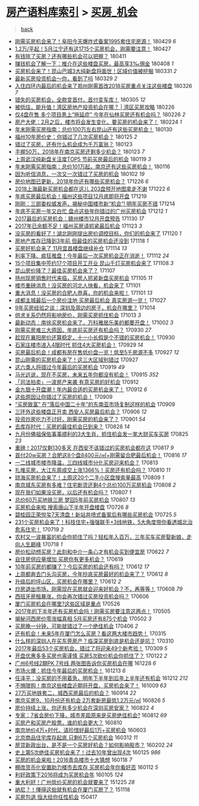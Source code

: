 [房产语料库索引](../../README.md)  > [买房_机会](买房_机会.md)
====
> [back](../README.md)

- [刚需买房机会来了！阜阳今天爆炸式备案1995套住宅房源！](http://jkwz.applinzi.com/ittc/7097528505556550667.html#%E5%88%9A%E9%9C%80%E4%B9%B0%E6%88%BF%E6%9C%BA%E4%BC%9A%E6%9D%A5%E4%BA%86%EF%BC%81%E9%98%9C%E9%98%B3%E4%BB%8A%E5%A4%A9%E7%88%86%E7%82%B8%E5%BC%8F%E5%A4%87%E6%A1%881995%E5%A5%97%E4%BD%8F%E5%AE%85%E6%88%BF%E6%BA%90%EF%BC%81) 180429 *6* 
- [1.2万/平起！5月江宁还有这1715个买房机会，刚需要注意！](http://jkwz.applinzi.com/ittc/7096644580999169034.html#1.2%E4%B8%87%2F%E5%B9%B3%E8%B5%B7%EF%BC%815%E6%9C%88%E6%B1%9F%E5%AE%81%E8%BF%98%E6%9C%89%E8%BF%991715%E4%B8%AA%E4%B9%B0%E6%88%BF%E6%9C%BA%E4%BC%9A%EF%BC%8C%E5%88%9A%E9%9C%80%E8%A6%81%E6%B3%A8%E6%84%8F%EF%BC%81) 180427  
- [有钱除了买房？还有哪些机会可以把握？](http://jkwz.applinzi.com/ittc/7090747086561870858.html#%E6%9C%89%E9%92%B1%E9%99%A4%E4%BA%86%E4%B9%B0%E6%88%BF%EF%BC%9F%E8%BF%98%E6%9C%89%E5%93%AA%E4%BA%9B%E6%9C%BA%E4%BC%9A%E5%8F%AF%E4%BB%A5%E6%8A%8A%E6%8F%A1%EF%BC%9F) 180411  
- [赚钱机会了解一下：推介在这些楼盘买房，最高享3‰佣金](http://jkwz.applinzi.com/ittc/7089579911025263627.html#%E8%B5%9A%E9%92%B1%E6%9C%BA%E4%BC%9A%E4%BA%86%E8%A7%A3%E4%B8%80%E4%B8%8B%EF%BC%9A%E6%8E%A8%E4%BB%8B%E5%9C%A8%E8%BF%99%E4%BA%9B%E6%A5%BC%E7%9B%98%E4%B9%B0%E6%88%BF%EF%BC%8C%E6%9C%80%E9%AB%98%E4%BA%AB3%E2%80%B0%E4%BD%A3%E9%87%91) 180408 *1* 
- [买房机会来了！昆山巴城3大纯新盘将面世！区域价值被挖掘](http://jkwz.applinzi.com/ittc/7086630334634656784.html#%E4%B9%B0%E6%88%BF%E6%9C%BA%E4%BC%9A%E6%9D%A5%E4%BA%86%EF%BC%81%E6%98%86%E5%B1%B1%E5%B7%B4%E5%9F%8E3%E5%A4%A7%E7%BA%AF%E6%96%B0%E7%9B%98%E5%B0%86%E9%9D%A2%E4%B8%96%EF%BC%81%E5%8C%BA%E5%9F%9F%E4%BB%B7%E5%80%BC%E8%A2%AB%E6%8C%96%E6%8E%98) 180331 *2* 
- [最新买房投资机会～你，看到了吗](http://jkwz.applinzi.com/ittc/7086039420182725649.html#%E6%9C%80%E6%96%B0%E4%B9%B0%E6%88%BF%E6%8A%95%E8%B5%84%E6%9C%BA%E4%BC%9A%EF%BD%9E%E4%BD%A0%EF%BC%8C%E7%9C%8B%E5%88%B0%E4%BA%86%E5%90%97) 180329 *2* 
- [入住四环内最后的机会来了郑州刚需首改2018买房重点关注这些楼盘](http://jkwz.applinzi.com/ittc/7084743590771426314.html#%E5%85%A5%E4%BD%8F%E5%9B%9B%E7%8E%AF%E5%86%85%E6%9C%80%E5%90%8E%E7%9A%84%E6%9C%BA%E4%BC%9A%E6%9D%A5%E4%BA%86%E9%83%91%E5%B7%9E%E5%88%9A%E9%9C%80%E9%A6%96%E6%94%B92018%E4%B9%B0%E6%88%BF%E9%87%8D%E7%82%B9%E5%85%B3%E6%B3%A8%E8%BF%99%E4%BA%9B%E6%A5%BC%E7%9B%98) 180326 *7* 
- [错失的买房机会，全款变首付，首付变车库！](http://jkwz.applinzi.com/ittc/7076774839711171595.html#%E9%94%99%E5%A4%B1%E7%9A%84%E4%B9%B0%E6%88%BF%E6%9C%BA%E4%BC%9A%EF%BC%8C%E5%85%A8%E6%AC%BE%E5%8F%98%E9%A6%96%E4%BB%98%EF%BC%8C%E9%A6%96%E4%BB%98%E5%8F%98%E8%BD%A6%E5%BA%93%EF%BC%81) 180305 *12* 
- [被低估，能升值！湾区房地产投资机会在哪？ | 湾区买房攻略](http://jkwz.applinzi.com/ittc/7074422786447901713.html#%E8%A2%AB%E4%BD%8E%E4%BC%B0%EF%BC%8C%E8%83%BD%E5%8D%87%E5%80%BC%EF%BC%81%E6%B9%BE%E5%8C%BA%E6%88%BF%E5%9C%B0%E4%BA%A7%E6%8A%95%E8%B5%84%E6%9C%BA%E4%BC%9A%E5%9C%A8%E5%93%AA%EF%BC%9F+%7C+%E6%B9%BE%E5%8C%BA%E4%B9%B0%E6%88%BF%E6%94%BB%E7%95%A5) 180226  
- [仅4盘在售 多个项目患上“拖延症”  今年在仙林买房还有机会吗？](http://jkwz.applinzi.com/ittc/7074388393339651082.html#%E4%BB%854%E7%9B%98%E5%9C%A8%E5%94%AE+%E5%A4%9A%E4%B8%AA%E9%A1%B9%E7%9B%AE%E6%82%A3%E4%B8%8A%E2%80%9C%E6%8B%96%E5%BB%B6%E7%97%87%E2%80%9D++%E4%BB%8A%E5%B9%B4%E5%9C%A8%E4%BB%99%E6%9E%97%E4%B9%B0%E6%88%BF%E8%BF%98%E6%9C%89%E6%9C%BA%E4%BC%9A%E5%90%97%EF%BC%9F) 180226 *2* 
- [房产大佬：2月之后，楼市将会发生变化，要买房的机会来了！](http://jkwz.applinzi.com/ittc/7073725737477866502.html#%E6%88%BF%E4%BA%A7%E5%A4%A7%E4%BD%AC%EF%BC%9A2%E6%9C%88%E4%B9%8B%E5%90%8E%EF%BC%8C%E6%A5%BC%E5%B8%82%E5%B0%86%E4%BC%9A%E5%8F%91%E7%94%9F%E5%8F%98%E5%8C%96%EF%BC%8C%E8%A6%81%E4%B9%B0%E6%88%BF%E7%9A%84%E6%9C%BA%E4%BC%9A%E6%9D%A5%E4%BA%86%EF%BC%81) 180224 *1* 
- [年末刚需买房指南：总价100万左右昆山还有这些买房机会！](http://jkwz.applinzi.com/ittc/7064262587477132295.html#%E5%B9%B4%E6%9C%AB%E5%88%9A%E9%9C%80%E4%B9%B0%E6%88%BF%E6%8C%87%E5%8D%97%EF%BC%9A%E6%80%BB%E4%BB%B7100%E4%B8%87%E5%B7%A6%E5%8F%B3%E6%98%86%E5%B1%B1%E8%BF%98%E6%9C%89%E8%BF%99%E4%BA%9B%E4%B9%B0%E6%88%BF%E6%9C%BA%E4%BC%9A%EF%BC%81) 180130  
- [福州10年房价史：你错过了几次买房机会？](http://jkwz.applinzi.com/ittc/7062448760548754439.html#%E7%A6%8F%E5%B7%9E10%E5%B9%B4%E6%88%BF%E4%BB%B7%E5%8F%B2%EF%BC%9A%E4%BD%A0%E9%94%99%E8%BF%87%E4%BA%86%E5%87%A0%E6%AC%A1%E4%B9%B0%E6%88%BF%E6%9C%BA%E4%BC%9A%EF%BC%9F) 180125 *2* 
- [错过了买房，还有什么机会成为千万富翁？](http://jkwz.applinzi.com/ittc/7061738014969955334.html#%E9%94%99%E8%BF%87%E4%BA%86%E4%B9%B0%E6%88%BF%EF%BC%8C%E8%BF%98%E6%9C%89%E4%BB%80%E4%B9%88%E6%9C%BA%E4%BC%9A%E6%88%90%E4%B8%BA%E5%8D%83%E4%B8%87%E5%AF%8C%E7%BF%81%EF%BC%9F) 180123  
- [手握50万，2018年在南京买房还剩多少机会？](http://jkwz.applinzi.com/ittc/7061735041841759243.html#%E6%89%8B%E6%8F%A150%E4%B8%87%EF%BC%8C2018%E5%B9%B4%E5%9C%A8%E5%8D%97%E4%BA%AC%E4%B9%B0%E6%88%BF%E8%BF%98%E5%89%A9%E5%A4%9A%E5%B0%91%E6%9C%BA%E4%BC%9A%EF%BC%9F) 180123 *7* 
- [上周武汉纯新盘关注度TOP5 节前买房最后的机会](http://jkwz.applinzi.com/ittc/7060217338488423435.html#%E4%B8%8A%E5%91%A8%E6%AD%A6%E6%B1%89%E7%BA%AF%E6%96%B0%E7%9B%98%E5%85%B3%E6%B3%A8%E5%BA%A6TOP5+%E8%8A%82%E5%89%8D%E4%B9%B0%E6%88%BF%E6%9C%80%E5%90%8E%E7%9A%84%E6%9C%BA%E4%BC%9A) 180119 *3* 
- [年末刚需买房指南：总价101万起，南京还有这些买房机会！](http://jkwz.applinzi.com/ittc/7059113730757886987.html#%E5%B9%B4%E6%9C%AB%E5%88%9A%E9%9C%80%E4%B9%B0%E6%88%BF%E6%8C%87%E5%8D%97%EF%BC%9A%E6%80%BB%E4%BB%B7101%E4%B8%87%E8%B5%B7%EF%BC%8C%E5%8D%97%E4%BA%AC%E8%BF%98%E6%9C%89%E8%BF%99%E4%BA%9B%E4%B9%B0%E6%88%BF%E6%9C%BA%E4%BC%9A%EF%BC%81) 180116  
- [因为听信消息，一次又一次错过了买房的机会](http://jkwz.applinzi.com/ittc/7053956329624830982.html#%E5%9B%A0%E4%B8%BA%E5%90%AC%E4%BF%A1%E6%B6%88%E6%81%AF%EF%BC%8C%E4%B8%80%E6%AC%A1%E5%8F%88%E4%B8%80%E6%AC%A1%E9%94%99%E8%BF%87%E4%BA%86%E4%B9%B0%E6%88%BF%E7%9A%84%E6%9C%BA%E4%BC%9A) 180102 *19* 
- [房价地图已更新，2018年你还有哪些买房机会？](http://jkwz.applinzi.com/ittc/7051441742287471633.html#%E6%88%BF%E4%BB%B7%E5%9C%B0%E5%9B%BE%E5%B7%B2%E6%9B%B4%E6%96%B0%EF%BC%8C2018%E5%B9%B4%E4%BD%A0%E8%BF%98%E6%9C%89%E5%93%AA%E4%BA%9B%E4%B9%B0%E6%88%BF%E6%9C%BA%E4%BC%9A%EF%BC%9F) 171226 *6* 
- [2018上海最新买房机会都在这儿 203盘预开地图拿走不谢](http://jkwz.applinzi.com/ittc/7049929732378854417.html#2018%E4%B8%8A%E6%B5%B7%E6%9C%80%E6%96%B0%E4%B9%B0%E6%88%BF%E6%9C%BA%E4%BC%9A%E9%83%BD%E5%9C%A8%E8%BF%99%E5%84%BF+203%E7%9B%98%E9%A2%84%E5%BC%80%E5%9C%B0%E5%9B%BE%E6%8B%BF%E8%B5%B0%E4%B8%8D%E8%B0%A2) 171222 *6* 
- [年底买房最后机会！福州这些项目12月底即将开盘](http://jkwz.applinzi.com/ittc/7048837730501395473.html#%E5%B9%B4%E5%BA%95%E4%B9%B0%E6%88%BF%E6%9C%80%E5%90%8E%E6%9C%BA%E4%BC%9A%EF%BC%81%E7%A6%8F%E5%B7%9E%E8%BF%99%E4%BA%9B%E9%A1%B9%E7%9B%AE12%E6%9C%88%E5%BA%95%E5%8D%B3%E5%B0%86%E5%BC%80%E7%9B%98) 171219  
- [刚刚：三部委权威发声，揭秘中国楼市新“机会”! 明年买房不错](http://jkwz.applinzi.com/ittc/7046883185181328400.html#%E5%88%9A%E5%88%9A%EF%BC%9A%E4%B8%89%E9%83%A8%E5%A7%94%E6%9D%83%E5%A8%81%E5%8F%91%E5%A3%B0%EF%BC%8C%E6%8F%AD%E7%A7%98%E4%B8%AD%E5%9B%BD%E6%A5%BC%E5%B8%82%E6%96%B0%E2%80%9C%E6%9C%BA%E4%BC%9A%E2%80%9D%21+%E6%98%8E%E5%B9%B4%E4%B9%B0%E6%88%BF%E4%B8%8D%E9%94%99) 171214  
- [年底不买房一年又白忙 盘点这些年你错过的广州买房机会](http://jkwz.applinzi.com/ittc/7046207862420800529.html#%E5%B9%B4%E5%BA%95%E4%B8%8D%E4%B9%B0%E6%88%BF%E4%B8%80%E5%B9%B4%E5%8F%88%E7%99%BD%E5%BF%99+%E7%9B%98%E7%82%B9%E8%BF%99%E4%BA%9B%E5%B9%B4%E4%BD%A0%E9%94%99%E8%BF%87%E7%9A%84%E5%B9%BF%E5%B7%9E%E4%B9%B0%E6%88%BF%E6%9C%BA%E4%BC%9A) 171212 *1* 
- [2017最后的买房机会：赣州楼市12月开盘预告](http://jkwz.applinzi.com/ittc/7041766153418966033.html#2017%E6%9C%80%E5%90%8E%E7%9A%84%E4%B9%B0%E6%88%BF%E6%9C%BA%E4%BC%9A%EF%BC%9A%E8%B5%A3%E5%B7%9E%E6%A5%BC%E5%B8%8212%E6%9C%88%E5%BC%80%E7%9B%98%E9%A2%84%E5%91%8A) 171130 *17* 
- [2017年已余额不足！福州买房请抓紧最后机会](http://jkwz.applinzi.com/ittc/7039052348486321169.html#2017%E5%B9%B4%E5%B7%B2%E4%BD%99%E9%A2%9D%E4%B8%8D%E8%B6%B3%EF%BC%81%E7%A6%8F%E5%B7%9E%E4%B9%B0%E6%88%BF%E8%AF%B7%E6%8A%93%E7%B4%A7%E6%9C%80%E5%90%8E%E6%9C%BA%E4%BC%9A) 171123 *3* 
- [没买房的看好了！湖北刚刚提出房价调控目标，你们的机会来了](http://jkwz.applinzi.com/ittc/7038132033975485457.html#%E6%B2%A1%E4%B9%B0%E6%88%BF%E7%9A%84%E7%9C%8B%E5%A5%BD%E4%BA%86%EF%BC%81%E6%B9%96%E5%8C%97%E5%88%9A%E5%88%9A%E6%8F%90%E5%87%BA%E6%88%BF%E4%BB%B7%E8%B0%83%E6%8E%A7%E7%9B%AE%E6%A0%87%EF%BC%8C%E4%BD%A0%E4%BB%AC%E7%9A%84%E6%9C%BA%E4%BC%9A%E6%9D%A5%E4%BA%86) 171120 *1* 
- [房地产库存已降到3年前 但最佳的买房机会还没到](http://jkwz.applinzi.com/ittc/7037283233631306769.html#%E6%88%BF%E5%9C%B0%E4%BA%A7%E5%BA%93%E5%AD%98%E5%B7%B2%E9%99%8D%E5%88%B03%E5%B9%B4%E5%89%8D+%E4%BD%86%E6%9C%80%E4%BD%B3%E7%9A%84%E4%B9%B0%E6%88%BF%E6%9C%BA%E4%BC%9A%E8%BF%98%E6%B2%A1%E5%88%B0) 171118 *1* 
- [买房好机会来了 11月宜昌楼盘继续补仓](http://jkwz.applinzi.com/ittc/7035850547519816720.html#%E4%B9%B0%E6%88%BF%E5%A5%BD%E6%9C%BA%E4%BC%9A%E6%9D%A5%E4%BA%86+11%E6%9C%88%E5%AE%9C%E6%98%8C%E6%A5%BC%E7%9B%98%E7%BB%A7%E7%BB%AD%E8%A1%A5%E4%BB%93) 171114 *13* 
- [利率下降、疯狂推盘！今年最后一次买房机会正在消逝！](http://jkwz.applinzi.com/ittc/7035129034059547665.html#%E5%88%A9%E7%8E%87%E4%B8%8B%E9%99%8D%E3%80%81%E7%96%AF%E7%8B%82%E6%8E%A8%E7%9B%98%EF%BC%81%E4%BB%8A%E5%B9%B4%E6%9C%80%E5%90%8E%E4%B8%80%E6%AC%A1%E4%B9%B0%E6%88%BF%E6%9C%BA%E4%BC%9A%E6%AD%A3%E5%9C%A8%E6%B6%88%E9%80%9D%EF%BC%81) 171112 *24* 
- [15个项目集中签约17个项目开工开业 昆山千灯买房机会来了](http://jkwz.applinzi.com/ittc/7033509983436669968.html#15%E4%B8%AA%E9%A1%B9%E7%9B%AE%E9%9B%86%E4%B8%AD%E7%AD%BE%E7%BA%A617%E4%B8%AA%E9%A1%B9%E7%9B%AE%E5%BC%80%E5%B7%A5%E5%BC%80%E4%B8%9A+%E6%98%86%E5%B1%B1%E5%8D%83%E7%81%AF%E4%B9%B0%E6%88%BF%E6%9C%BA%E4%BC%9A%E6%9D%A5%E4%BA%86) 171108 *3* 
- [昆山房价降了？最佳买房机会来了？](http://jkwz.applinzi.com/ittc/7033329961929278481.html#%E6%98%86%E5%B1%B1%E6%88%BF%E4%BB%B7%E9%99%8D%E4%BA%86%EF%BC%9F%E6%9C%80%E4%BD%B3%E4%B9%B0%E6%88%BF%E6%9C%BA%E4%BC%9A%E6%9D%A5%E4%BA%86%EF%BC%9F) 171107  
- [扬州现房销售时代来临，买房人抓紧新盘买房机会](http://jkwz.applinzi.com/ittc/7032472191013225488.html#%E6%89%AC%E5%B7%9E%E7%8E%B0%E6%88%BF%E9%94%80%E5%94%AE%E6%97%B6%E4%BB%A3%E6%9D%A5%E4%B8%B4%EF%BC%8C%E4%B9%B0%E6%88%BF%E4%BA%BA%E6%8A%93%E7%B4%A7%E6%96%B0%E7%9B%98%E4%B9%B0%E6%88%BF%E6%9C%BA%E4%BC%9A) 171105 *11* 
- [楼市重磅消息！没买房的河北人快看，机会来了](http://jkwz.applinzi.com/ittc/7031016852589904912.html#%E6%A5%BC%E5%B8%82%E9%87%8D%E7%A3%85%E6%B6%88%E6%81%AF%EF%BC%81%E6%B2%A1%E4%B9%B0%E6%88%BF%E7%9A%84%E6%B2%B3%E5%8C%97%E4%BA%BA%E5%BF%AB%E7%9C%8B%EF%BC%8C%E6%9C%BA%E4%BC%9A%E6%9D%A5%E4%BA%86) 171101  
- [重大消息！没买房的合肥人恭喜，你的机会来啦！](http://jkwz.applinzi.com/ittc/7030986993276814353.html#%E9%87%8D%E5%A4%A7%E6%B6%88%E6%81%AF%EF%BC%81%E6%B2%A1%E4%B9%B0%E6%88%BF%E7%9A%84%E5%90%88%E8%82%A5%E4%BA%BA%E6%81%AD%E5%96%9C%EF%BC%8C%E4%BD%A0%E7%9A%84%E6%9C%BA%E4%BC%9A%E6%9D%A5%E5%95%A6%EF%BC%81) 171101 *13* 
- [成都主城最后一个房价洼地 买房最后机会 真实房源一览！](http://jkwz.applinzi.com/ittc/7029086085660017681.html#%E6%88%90%E9%83%BD%E4%B8%BB%E5%9F%8E%E6%9C%80%E5%90%8E%E4%B8%80%E4%B8%AA%E6%88%BF%E4%BB%B7%E6%B4%BC%E5%9C%B0+%E4%B9%B0%E6%88%BF%E6%9C%80%E5%90%8E%E6%9C%BA%E4%BC%9A+%E7%9C%9F%E5%AE%9E%E6%88%BF%E6%BA%90%E4%B8%80%E8%A7%88%EF%BC%81) 171027  
- [9年买房经验之谈：深圳及周边的房子，机会在哪里？](http://jkwz.applinzi.com/ittc/7024327762599478288.html#9%E5%B9%B4%E4%B9%B0%E6%88%BF%E7%BB%8F%E9%AA%8C%E4%B9%8B%E8%B0%88%EF%BC%9A%E6%B7%B1%E5%9C%B3%E5%8F%8A%E5%91%A8%E8%BE%B9%E7%9A%84%E6%88%BF%E5%AD%90%EF%BC%8C%E6%9C%BA%E4%BC%9A%E5%9C%A8%E5%93%AA%E9%87%8C%EF%BC%9F) 171014  
- [供求关系仍然将影响房价，刚需买房抓住机会](http://jkwz.applinzi.com/ittc/7023996565822374928.html#%E4%BE%9B%E6%B1%82%E5%85%B3%E7%B3%BB%E4%BB%8D%E7%84%B6%E5%B0%86%E5%BD%B1%E5%93%8D%E6%88%BF%E4%BB%B7%EF%BC%8C%E5%88%9A%E9%9C%80%E4%B9%B0%E6%88%BF%E6%8A%93%E4%BD%8F%E6%9C%BA%E4%BC%9A) 171013 *3* 
- [最新动态：南徐买房机会来了，万科雅居乐美的都要开盘！](http://jkwz.applinzi.com/ittc/7019768296533132304.html#%E6%9C%80%E6%96%B0%E5%8A%A8%E6%80%81%EF%BC%9A%E5%8D%97%E5%BE%90%E4%B9%B0%E6%88%BF%E6%9C%BA%E4%BC%9A%E6%9D%A5%E4%BA%86%EF%BC%8C%E4%B8%87%E7%A7%91%E9%9B%85%E5%B1%85%E4%B9%90%E7%BE%8E%E7%9A%84%E9%83%BD%E8%A6%81%E5%BC%80%E7%9B%98%EF%BC%81) 171002 *3* 
- [刚需买房难三大原因，年底前买房还有机会吗？](http://jkwz.applinzi.com/ittc/7019222450347443216.html#%E5%88%9A%E9%9C%80%E4%B9%B0%E6%88%BF%E9%9A%BE%E4%B8%89%E5%A4%A7%E5%8E%9F%E5%9B%A0%EF%BC%8C%E5%B9%B4%E5%BA%95%E5%89%8D%E4%B9%B0%E6%88%BF%E8%BF%98%E6%9C%89%E6%9C%BA%E4%BC%9A%E5%90%97%EF%BC%9F) 170930 *27* 
- [趁现在襄阳房价还算稳定，十一小长假是个不错的买房机会！](http://jkwz.applinzi.com/ittc/7019114665685287952.html#%E8%B6%81%E7%8E%B0%E5%9C%A8%E8%A5%84%E9%98%B3%E6%88%BF%E4%BB%B7%E8%BF%98%E7%AE%97%E7%A8%B3%E5%AE%9A%EF%BC%8C%E5%8D%81%E4%B8%80%E5%B0%8F%E9%95%BF%E5%81%87%E6%98%AF%E4%B8%AA%E4%B8%8D%E9%94%99%E7%9A%84%E4%B9%B0%E6%88%BF%E6%9C%BA%E4%BC%9A%EF%BC%81) 170930  
- [石家庄楼市进入4限时代 抓住4大买房机会！](http://jkwz.applinzi.com/ittc/7018655779543057425.html#%E7%9F%B3%E5%AE%B6%E5%BA%84%E6%A5%BC%E5%B8%82%E8%BF%9B%E5%85%A54%E9%99%90%E6%97%B6%E4%BB%A3+%E6%8A%93%E4%BD%8F4%E5%A4%A7%E4%B9%B0%E6%88%BF%E6%9C%BA%E4%BC%9A%EF%BC%81) 170929 *14* 
- [买房最后机会！成都有房在售低价盘一览！低至5千房源不多](http://jkwz.applinzi.com/ittc/7017923147486200848.html#%E4%B9%B0%E6%88%BF%E6%9C%80%E5%90%8E%E6%9C%BA%E4%BC%9A%EF%BC%81%E6%88%90%E9%83%BD%E6%9C%89%E6%88%BF%E5%9C%A8%E5%94%AE%E4%BD%8E%E4%BB%B7%E7%9B%98%E4%B8%80%E8%A7%88%EF%BC%81%E4%BD%8E%E8%87%B35%E5%8D%83%E6%88%BF%E6%BA%90%E4%B8%8D%E5%A4%9A) 170927 *12* 
- [昆山刚需的买房机会来了！这三大区域别错过](http://jkwz.applinzi.com/ittc/7017877275457094673.html#%E6%98%86%E5%B1%B1%E5%88%9A%E9%9C%80%E7%9A%84%E4%B9%B0%E6%88%BF%E6%9C%BA%E4%BC%9A%E6%9D%A5%E4%BA%86%EF%BC%81%E8%BF%99%E4%B8%89%E5%A4%A7%E5%8C%BA%E5%9F%9F%E5%88%AB%E9%94%99%E8%BF%87) 170927  
- [这六类人将错过今年最后的买房机会](http://jkwz.applinzi.com/ittc/7015050609672324112.html#%E8%BF%99%E5%85%AD%E7%B1%BB%E4%BA%BA%E5%B0%86%E9%94%99%E8%BF%87%E4%BB%8A%E5%B9%B4%E6%9C%80%E5%90%8E%E7%9A%84%E4%B9%B0%E6%88%BF%E6%9C%BA%E4%BC%9A) 170919 *49* 
- [马光远说，现在不买房，未来五年你都没有机会！](http://jkwz.applinzi.com/ittc/7013563219350914064.html#%E9%A9%AC%E5%85%89%E8%BF%9C%E8%AF%B4%EF%BC%8C%E7%8E%B0%E5%9C%A8%E4%B8%8D%E4%B9%B0%E6%88%BF%EF%BC%8C%E6%9C%AA%E6%9D%A5%E4%BA%94%E5%B9%B4%E4%BD%A0%E9%83%BD%E6%B2%A1%E6%9C%89%E6%9C%BA%E4%BC%9A%EF%BC%81) 170915 *352* 
- [「司法拍卖」一波房产来袭 有意买房的好机会](http://jkwz.applinzi.com/ittc/7012478090293543953.html#%E3%80%8C%E5%8F%B8%E6%B3%95%E6%8B%8D%E5%8D%96%E3%80%8D%E4%B8%80%E6%B3%A2%E6%88%BF%E4%BA%A7%E6%9D%A5%E8%A2%AD+%E6%9C%89%E6%84%8F%E4%B9%B0%E6%88%BF%E7%9A%84%E5%A5%BD%E6%9C%BA%E4%BC%9A) 170912  
- [金九银十开盘潮！年内最合适的买房机会来了！](http://jkwz.applinzi.com/ittc/7012466828780241936.html#%E9%87%91%E4%B9%9D%E9%93%B6%E5%8D%81%E5%BC%80%E7%9B%98%E6%BD%AE%EF%BC%81%E5%B9%B4%E5%86%85%E6%9C%80%E5%90%88%E9%80%82%E7%9A%84%E4%B9%B0%E6%88%BF%E6%9C%BA%E4%BC%9A%E6%9D%A5%E4%BA%86%EF%BC%81) 170912 *6* 
- [这些原因让你错过了买房的机会！](http://jkwz.applinzi.com/ittc/7011370057568093200.html#%E8%BF%99%E4%BA%9B%E5%8E%9F%E5%9B%A0%E8%AE%A9%E4%BD%A0%E9%94%99%E8%BF%87%E4%BA%86%E4%B9%B0%E6%88%BF%E7%9A%84%E6%9C%BA%E4%BC%9A%EF%BC%81) 170909  
- [“买房致富” 在“落后中国二十年”的东南亚市场复制这样的机会](http://jkwz.applinzi.com/ittc/7011343204639835152.html#%E2%80%9C%E4%B9%B0%E6%88%BF%E8%87%B4%E5%AF%8C%E2%80%9D+%E5%9C%A8%E2%80%9C%E8%90%BD%E5%90%8E%E4%B8%AD%E5%9B%BD%E4%BA%8C%E5%8D%81%E5%B9%B4%E2%80%9D%E7%9A%84%E4%B8%9C%E5%8D%97%E4%BA%9A%E5%B8%82%E5%9C%BA%E5%A4%8D%E5%88%B6%E8%BF%99%E6%A0%B7%E7%9A%84%E6%9C%BA%E4%BC%9A) 170909  
- [三环外这些楼盘正开卖 西安人买房最后机会？](http://jkwz.applinzi.com/ittc/7009976013805847568.html#%E4%B8%89%E7%8E%AF%E5%A4%96%E8%BF%99%E4%BA%9B%E6%A5%BC%E7%9B%98%E6%AD%A3%E5%BC%80%E5%8D%96+%E8%A5%BF%E5%AE%89%E4%BA%BA%E4%B9%B0%E6%88%BF%E6%9C%80%E5%90%8E%E6%9C%BA%E4%BC%9A%EF%BC%9F) 170906 *12* 
- [投资炒房吃力不讨好，刚需买房的机会来了？](http://jkwz.applinzi.com/ittc/7008264594689360912.html#%E6%8A%95%E8%B5%84%E7%82%92%E6%88%BF%E5%90%83%E5%8A%9B%E4%B8%8D%E8%AE%A8%E5%A5%BD%EF%BC%8C%E5%88%9A%E9%9C%80%E4%B9%B0%E6%88%BF%E7%9A%84%E6%9C%BA%E4%BC%9A%E6%9D%A5%E4%BA%86%EF%BC%9F) 170901 *54* 
- [去库存时代：买房的最佳机会已到来？](http://jkwz.applinzi.com/ittc/7006820497436967953.html#%E5%8E%BB%E5%BA%93%E5%AD%98%E6%97%B6%E4%BB%A3%EF%BC%9A%E4%B9%B0%E6%88%BF%E7%9A%84%E6%9C%80%E4%BD%B3%E6%9C%BA%E4%BC%9A%E5%B7%B2%E5%88%B0%E6%9D%A5%EF%BC%9F) 170828 *14* 
- [九月份佛祖保佑事事顺利的3大生肖，抓住机会发一笔大财买车买房](http://jkwz.applinzi.com/ittc/7005810733705856017.html#%E4%B9%9D%E6%9C%88%E4%BB%BD%E4%BD%9B%E7%A5%96%E4%BF%9D%E4%BD%91%E4%BA%8B%E4%BA%8B%E9%A1%BA%E5%88%A9%E7%9A%843%E5%A4%A7%E7%94%9F%E8%82%96%EF%BC%8C%E6%8A%93%E4%BD%8F%E6%9C%BA%E4%BC%9A%E5%8F%91%E4%B8%80%E7%AC%94%E5%A4%A7%E8%B4%A2%E4%B9%B0%E8%BD%A6%E4%B9%B0%E6%88%BF) 170825 *23* 
- [重磅！2017仅剩130多天 在西安不该错过的买房机会都在这](http://jkwz.applinzi.com/ittc/7002820456238040080.html#%E9%87%8D%E7%A3%85%EF%BC%812017%E4%BB%85%E5%89%A9130%E5%A4%9A%E5%A4%A9+%E5%9C%A8%E8%A5%BF%E5%AE%89%E4%B8%8D%E8%AF%A5%E9%94%99%E8%BF%87%E7%9A%84%E4%B9%B0%E6%88%BF%E6%9C%BA%E4%BC%9A%E9%83%BD%E5%9C%A8%E8%BF%99) 170817 *9* 
- [首付20w买房？合肥这8个盘8400元/㎡+刚需留合肥最后机会！](http://jkwz.applinzi.com/ittc/7002455006639555600.html#%E9%A6%96%E4%BB%9820w%E4%B9%B0%E6%88%BF%EF%BC%9F%E5%90%88%E8%82%A5%E8%BF%998%E4%B8%AA%E7%9B%988400%E5%85%83%2F%E3%8E%A1%2B%E5%88%9A%E9%9C%80%E7%95%99%E5%90%88%E8%82%A5%E6%9C%80%E5%90%8E%E6%9C%BA%E4%BC%9A%EF%BC%81) 170816 *17* 
- [一二线城市楼市降温，三四线城市分化买房迎来机会？](http://jkwz.applinzi.com/ittc/7001396530408588305.html#%E4%B8%80%E4%BA%8C%E7%BA%BF%E5%9F%8E%E5%B8%82%E6%A5%BC%E5%B8%82%E9%99%8D%E6%B8%A9%EF%BC%8C%E4%B8%89%E5%9B%9B%E7%BA%BF%E5%9F%8E%E5%B8%82%E5%88%86%E5%8C%96%E4%B9%B0%E6%88%BF%E8%BF%8E%E6%9D%A5%E6%9C%BA%E4%BC%9A%EF%BC%9F) 170813  
- [扎堆买房，大江东周成交上涨1366%！买房还有机会吗？](http://jkwz.applinzi.com/ittc/7000137304709268497.html#%E6%89%8E%E5%A0%86%E4%B9%B0%E6%88%BF%EF%BC%8C%E5%A4%A7%E6%B1%9F%E4%B8%9C%E5%91%A8%E6%88%90%E4%BA%A4%E4%B8%8A%E6%B6%A81366%25%EF%BC%81%E4%B9%B0%E6%88%BF%E8%BF%98%E6%9C%89%E6%9C%BA%E4%BC%9A%E5%90%97%EF%BC%9F) 170810 *11* 
- [琼海买房机会来了！上周这20个二手小区盘搜索量最高](http://jkwz.applinzi.com/ittc/6999807657572303888.html#%E7%90%BC%E6%B5%B7%E4%B9%B0%E6%88%BF%E6%9C%BA%E4%BC%9A%E6%9D%A5%E4%BA%86%EF%BC%81%E4%B8%8A%E5%91%A8%E8%BF%9920%E4%B8%AA%E4%BA%8C%E6%89%8B%E5%B0%8F%E5%8C%BA%E7%9B%98%E6%90%9C%E7%B4%A2%E9%87%8F%E6%9C%80%E9%AB%98) 170809 *1* 
- [南京城东买房有多难？住宅断货还剩4个总价100万买房机会](http://jkwz.applinzi.com/ittc/6999497052546139152.html#%E5%8D%97%E4%BA%AC%E5%9F%8E%E4%B8%9C%E4%B9%B0%E6%88%BF%E6%9C%89%E5%A4%9A%E9%9A%BE%EF%BC%9F%E4%BD%8F%E5%AE%85%E6%96%AD%E8%B4%A7%E8%BF%98%E5%89%A94%E4%B8%AA%E6%80%BB%E4%BB%B7100%E4%B8%87%E4%B9%B0%E6%88%BF%E6%9C%BA%E4%BC%9A) 170808 *2* 
- [现在我们如果没买房，以后还有机会吗？](http://jkwz.applinzi.com/ittc/6999123358623728657.html#%E7%8E%B0%E5%9C%A8%E6%88%91%E4%BB%AC%E5%A6%82%E6%9E%9C%E6%B2%A1%E4%B9%B0%E6%88%BF%EF%BC%8C%E4%BB%A5%E5%90%8E%E8%BF%98%E6%9C%89%E6%9C%BA%E4%BC%9A%E5%90%97%EF%BC%9F) 170807 *1* 
- [总价60万买地铁三房 梦回5年前买房机会](http://jkwz.applinzi.com/ittc/6999023378126865424.html#%E6%80%BB%E4%BB%B760%E4%B8%87%E4%B9%B0%E5%9C%B0%E9%93%81%E4%B8%89%E6%88%BF+%E6%A2%A6%E5%9B%9E5%E5%B9%B4%E5%89%8D%E4%B9%B0%E6%88%BF%E6%9C%BA%E4%BC%9A) 170807 *13* 
- [买房机会来啦 搜索唐山下半年开盘楼盘](http://jkwz.applinzi.com/ittc/6994512875090347025.html#%E4%B9%B0%E6%88%BF%E6%9C%BA%E4%BC%9A%E6%9D%A5%E5%95%A6+%E6%90%9C%E7%B4%A2%E5%94%90%E5%B1%B1%E4%B8%8B%E5%8D%8A%E5%B9%B4%E5%BC%80%E7%9B%98%E6%A5%BC%E7%9B%98) 170726 *8* 
- [碧桂园正荣悦玺7天清盘！新站井喷式备案后有哪些买房机会](http://jkwz.applinzi.com/ittc/6994272580499145744.html#%E7%A2%A7%E6%A1%82%E5%9B%AD%E6%AD%A3%E8%8D%A3%E6%82%A6%E7%8E%BA7%E5%A4%A9%E6%B8%85%E7%9B%98%EF%BC%81%E6%96%B0%E7%AB%99%E4%BA%95%E5%96%B7%E5%BC%8F%E5%A4%87%E6%A1%88%E5%90%8E%E6%9C%89%E5%93%AA%E4%BA%9B%E4%B9%B0%E6%88%BF%E6%9C%BA%E4%BC%9A) 170725 *5* 
- [231个买房机会来了！科技住宅+强强联手+3线地铁，5大角度带你看透城北治愈系住宅！](http://jkwz.applinzi.com/ittc/6991920712359871504.html#231%E4%B8%AA%E4%B9%B0%E6%88%BF%E6%9C%BA%E4%BC%9A%E6%9D%A5%E4%BA%86%EF%BC%81%E7%A7%91%E6%8A%80%E4%BD%8F%E5%AE%85%2B%E5%BC%BA%E5%BC%BA%E8%81%94%E6%89%8B%2B3%E7%BA%BF%E5%9C%B0%E9%93%81%EF%BC%8C5%E5%A4%A7%E8%A7%92%E5%BA%A6%E5%B8%A6%E4%BD%A0%E7%9C%8B%E9%80%8F%E5%9F%8E%E5%8C%97%E6%B2%BB%E6%84%88%E7%B3%BB%E4%BD%8F%E5%AE%85%EF%BC%81) 170719 *2* 
- [农村又一波暴富的机会你抓住了吗？轻松年入百万，三年买车买房娶新娘，走向人生巅峰](http://jkwz.applinzi.com/ittc/6991615726304363537.html#%E5%86%9C%E6%9D%91%E5%8F%88%E4%B8%80%E6%B3%A2%E6%9A%B4%E5%AF%8C%E7%9A%84%E6%9C%BA%E4%BC%9A%E4%BD%A0%E6%8A%93%E4%BD%8F%E4%BA%86%E5%90%97%EF%BC%9F%E8%BD%BB%E6%9D%BE%E5%B9%B4%E5%85%A5%E7%99%BE%E4%B8%87%EF%BC%8C%E4%B8%89%E5%B9%B4%E4%B9%B0%E8%BD%A6%E4%B9%B0%E6%88%BF%E5%A8%B6%E6%96%B0%E5%A8%98%EF%BC%8C%E8%B5%B0%E5%90%91%E4%BA%BA%E7%94%9F%E5%B7%85%E5%B3%B0) 170718 *1* 
- [房价松动想买房？此刻和中介一条心才有机会买到便宜房](http://jkwz.applinzi.com/ittc/6981953667765634053.html#%E6%88%BF%E4%BB%B7%E6%9D%BE%E5%8A%A8%E6%83%B3%E4%B9%B0%E6%88%BF%EF%BC%9F%E6%AD%A4%E5%88%BB%E5%92%8C%E4%B8%AD%E4%BB%8B%E4%B8%80%E6%9D%A1%E5%BF%83%E6%89%8D%E6%9C%89%E6%9C%BA%E4%BC%9A%E4%B9%B0%E5%88%B0%E4%BE%BF%E5%AE%9C%E6%88%BF) 170622 *7* 
- [自住房供应量增加 买房你有更多机会？](http://jkwz.applinzi.com/ittc/6980768680332755973.html#%E8%87%AA%E4%BD%8F%E6%88%BF%E4%BE%9B%E5%BA%94%E9%87%8F%E5%A2%9E%E5%8A%A0+%E4%B9%B0%E6%88%BF%E4%BD%A0%E6%9C%89%E6%9B%B4%E5%A4%9A%E6%9C%BA%E4%BC%9A%EF%BC%9F) 170619  
- [10年前买房的都赚了？今后买房的机会还有吗？](http://jkwz.applinzi.com/ittc/6978394282493740036.html#10%E5%B9%B4%E5%89%8D%E4%B9%B0%E6%88%BF%E7%9A%84%E9%83%BD%E8%B5%9A%E4%BA%86%EF%BC%9F%E4%BB%8A%E5%90%8E%E4%B9%B0%E6%88%BF%E7%9A%84%E6%9C%BA%E4%BC%9A%E8%BF%98%E6%9C%89%E5%90%97%EF%BC%9F) 170612 *17* 
- [上周都奔去门头沟买房，今年抄底买房最好的机会来了？](http://jkwz.applinzi.com/ittc/6978360713939518468.html#%E4%B8%8A%E5%91%A8%E9%83%BD%E5%A5%94%E5%8E%BB%E9%97%A8%E5%A4%B4%E6%B2%9F%E4%B9%B0%E6%88%BF%EF%BC%8C%E4%BB%8A%E5%B9%B4%E6%8A%84%E5%BA%95%E4%B9%B0%E6%88%BF%E6%9C%80%E5%A5%BD%E7%9A%84%E6%9C%BA%E4%BC%9A%E6%9D%A5%E4%BA%86%EF%BC%9F) 170612 *8* 
- [升级后的坪山区，买房机会在哪里？](http://jkwz.applinzi.com/ittc/6978229670523700228.html#%E5%8D%87%E7%BA%A7%E5%90%8E%E7%9A%84%E5%9D%AA%E5%B1%B1%E5%8C%BA%EF%BC%8C%E4%B9%B0%E6%88%BF%E6%9C%BA%E4%BC%9A%E5%9C%A8%E5%93%AA%E9%87%8C%EF%BC%9F) 170612 *2* 
- [炒房退出市场，刚需现在买房就会迎来好机会？不，再等等！](http://jkwz.applinzi.com/ittc/6976732156498805765.html#%E7%82%92%E6%88%BF%E9%80%80%E5%87%BA%E5%B8%82%E5%9C%BA%EF%BC%8C%E5%88%9A%E9%9C%80%E7%8E%B0%E5%9C%A8%E4%B9%B0%E6%88%BF%E5%B0%B1%E4%BC%9A%E8%BF%8E%E6%9D%A5%E5%A5%BD%E6%9C%BA%E4%BC%9A%EF%BC%9F%E4%B8%8D%EF%BC%8C%E5%86%8D%E7%AD%89%E7%AD%89%EF%BC%81) 170608 *79* 
- [西班牙房租暴涨，你会再次错过买房投资机会吗？](http://jkwz.applinzi.com/ittc/6976063111478903812.html#%E8%A5%BF%E7%8F%AD%E7%89%99%E6%88%BF%E7%A7%9F%E6%9A%B4%E6%B6%A8%EF%BC%8C%E4%BD%A0%E4%BC%9A%E5%86%8D%E6%AC%A1%E9%94%99%E8%BF%87%E4%B9%B0%E6%88%BF%E6%8A%95%E8%B5%84%E6%9C%BA%E4%BC%9A%E5%90%97%EF%BC%9F) 170606  
- [厦门买房机会在哪里?这些区域是重点](http://jkwz.applinzi.com/ittc/6971900626421154821.html#%E5%8E%A6%E9%97%A8%E4%B9%B0%E6%88%BF%E6%9C%BA%E4%BC%9A%E5%9C%A8%E5%93%AA%E9%87%8C%3F%E8%BF%99%E4%BA%9B%E5%8C%BA%E5%9F%9F%E6%98%AF%E9%87%8D%E7%82%B9) 170526  
- [2017年的下半年还有买房机会吗！刚需买房要注意这两点！](http://jkwz.applinzi.com/ittc/6964220511587402757.html#2017%E5%B9%B4%E7%9A%84%E4%B8%8B%E5%8D%8A%E5%B9%B4%E8%BF%98%E6%9C%89%E4%B9%B0%E6%88%BF%E6%9C%BA%E4%BC%9A%E5%90%97%EF%BC%81%E5%88%9A%E9%9C%80%E4%B9%B0%E6%88%BF%E8%A6%81%E6%B3%A8%E6%84%8F%E8%BF%99%E4%B8%A4%E7%82%B9%EF%BC%81) 170505  
- [揭秘河西房价零涨幅真相 5月买房还有875个机会](http://jkwz.applinzi.com/ittc/6963006387574539269.html#%E6%8F%AD%E7%A7%98%E6%B2%B3%E8%A5%BF%E6%88%BF%E4%BB%B7%E9%9B%B6%E6%B6%A8%E5%B9%85%E7%9C%9F%E7%9B%B8+5%E6%9C%88%E4%B9%B0%E6%88%BF%E8%BF%98%E6%9C%89875%E4%B8%AA%E6%9C%BA%E4%BC%9A) 170502 *3* 
- [买房晚一分钟，可能就错过了一个绝佳机会](http://jkwz.applinzi.com/ittc/6953530637003785220.html#%E4%B9%B0%E6%88%BF%E6%99%9A%E4%B8%80%E5%88%86%E9%92%9F%EF%BC%8C%E5%8F%AF%E8%83%BD%E5%B0%B1%E9%94%99%E8%BF%87%E4%BA%86%E4%B8%80%E4%B8%AA%E7%BB%9D%E4%BD%B3%E6%9C%BA%E4%BC%9A) 170406 *2* 
- [还有机会！未来5年在厦门怎么买房？看这两大楼市趋势！](http://jkwz.applinzi.com/ittc/6945276715524948997.html#%E8%BF%98%E6%9C%89%E6%9C%BA%E4%BC%9A%EF%BC%81%E6%9C%AA%E6%9D%A55%E5%B9%B4%E5%9C%A8%E5%8E%A6%E9%97%A8%E6%80%8E%E4%B9%88%E4%B9%B0%E6%88%BF%EF%BC%9F%E7%9C%8B%E8%BF%99%E4%B8%A4%E5%A4%A7%E6%A5%BC%E5%B8%82%E8%B6%8B%E5%8A%BF%EF%BC%81) 170315  
- [什么样的深圳人在买东莞房产？临深买房到底是机会还是坑？](http://jkwz.applinzi.com/ittc/6943333887580308484.html#%E4%BB%80%E4%B9%88%E6%A0%B7%E7%9A%84%E6%B7%B1%E5%9C%B3%E4%BA%BA%E5%9C%A8%E4%B9%B0%E4%B8%9C%E8%8E%9E%E6%88%BF%E4%BA%A7%EF%BC%9F%E4%B8%B4%E6%B7%B1%E4%B9%B0%E6%88%BF%E5%88%B0%E5%BA%95%E6%98%AF%E6%9C%BA%E4%BC%9A%E8%BF%98%E6%98%AF%E5%9D%91%EF%BC%9F) 170310  
- [2017年最后53个买房机会，错过了将迎来49个新考验！](http://jkwz.applinzi.com/ittc/6942951808933823492.html#2017%E5%B9%B4%E6%9C%80%E5%90%8E53%E4%B8%AA%E4%B9%B0%E6%88%BF%E6%9C%BA%E4%BC%9A%EF%BC%8C%E9%94%99%E8%BF%87%E4%BA%86%E5%B0%86%E8%BF%8E%E6%9D%A549%E4%B8%AA%E6%96%B0%E8%80%83%E9%AA%8C%EF%BC%81) 170309 *5* 
- [开盘优惠多多买房也需谨慎 买房5次砍价机会你抓住了？](http://jkwz.applinzi.com/ittc/6925935061093581829.html#%E5%BC%80%E7%9B%98%E4%BC%98%E6%83%A0%E5%A4%9A%E5%A4%9A%E4%B9%B0%E6%88%BF%E4%B9%9F%E9%9C%80%E8%B0%A8%E6%85%8E+%E4%B9%B0%E6%88%BF5%E6%AC%A1%E7%A0%8D%E4%BB%B7%E6%9C%BA%E4%BC%9A%E4%BD%A0%E6%8A%93%E4%BD%8F%E4%BA%86%EF%BC%9F) 170122 *2* 
- [广州6号线2期PK 7号线 两张图告诉你买房机会在哪](http://jkwz.applinzi.com/ittc/6916738575432696836.html#%E5%B9%BF%E5%B7%9E6%E5%8F%B7%E7%BA%BF2%E6%9C%9FPK+7%E5%8F%B7%E7%BA%BF+%E4%B8%A4%E5%BC%A0%E5%9B%BE%E5%91%8A%E8%AF%89%E4%BD%A0%E4%B9%B0%E6%88%BF%E6%9C%BA%E4%BC%9A%E5%9C%A8%E5%93%AA) 161228 *6* 
- [市场火爆：抓住今年最后的买房机会！](http://jkwz.applinzi.com/ittc/6911104058311312389.html#%E5%B8%82%E5%9C%BA%E7%81%AB%E7%88%86%EF%BC%9A%E6%8A%93%E4%BD%8F%E4%BB%8A%E5%B9%B4%E6%9C%80%E5%90%8E%E7%9A%84%E4%B9%B0%E6%88%BF%E6%9C%BA%E4%BC%9A%EF%BC%81) 161213 *6* 
- [任泽平：没买房的不用着急，明年下半年到后年上半年还有机会](http://jkwz.applinzi.com/ittc/6910701520684581893.html#%E4%BB%BB%E6%B3%BD%E5%B9%B3%EF%BC%9A%E6%B2%A1%E4%B9%B0%E6%88%BF%E7%9A%84%E4%B8%8D%E7%94%A8%E7%9D%80%E6%80%A5%EF%BC%8C%E6%98%8E%E5%B9%B4%E4%B8%8B%E5%8D%8A%E5%B9%B4%E5%88%B0%E5%90%8E%E5%B9%B4%E4%B8%8A%E5%8D%8A%E5%B9%B4%E8%BF%98%E6%9C%89%E6%9C%BA%E4%BC%9A) 161212 *212* 
- [不惧限购！南京这些楼盘近期将开盘，买房机会来了！](http://jkwz.applinzi.com/ittc/6887058005123662852.html#%E4%B8%8D%E6%83%A7%E9%99%90%E8%B4%AD%EF%BC%81%E5%8D%97%E4%BA%AC%E8%BF%99%E4%BA%9B%E6%A5%BC%E7%9B%98%E8%BF%91%E6%9C%9F%E5%B0%86%E5%BC%80%E7%9B%98%EF%BC%8C%E4%B9%B0%E6%88%BF%E6%9C%BA%E4%BC%9A%E6%9D%A5%E4%BA%86%EF%BC%81) 161009 *63* 
- [27万买地铁套二，城西买房最后的机会？](http://jkwz.applinzi.com/ittc/6877670958118208516.html#27%E4%B8%87%E4%B9%B0%E5%9C%B0%E9%93%81%E5%A5%97%E4%BA%8C%EF%BC%8C%E5%9F%8E%E8%A5%BF%E4%B9%B0%E6%88%BF%E6%9C%80%E5%90%8E%E7%9A%84%E6%9C%BA%E4%BC%9A%EF%BC%9F) 160914 *22* 
- [南京买房9、10月份还有机会 2万套新房最低1.2万元/㎡](http://jkwz.applinzi.com/ittc/6870680444244329477.html#%E5%8D%97%E4%BA%AC%E4%B9%B0%E6%88%BF9%E3%80%8110%E6%9C%88%E4%BB%BD%E8%BF%98%E6%9C%89%E6%9C%BA%E4%BC%9A+2%E4%B8%87%E5%A5%97%E6%96%B0%E6%88%BF%E6%9C%80%E4%BD%8E1.2%E4%B8%87%E5%85%83%2F%E3%8E%A1) 160826 *5* 
- [房价持续上涨，你还有多少机会在深圳买房安家？](http://jkwz.applinzi.com/ittc/6869281503414060036.html#%E6%88%BF%E4%BB%B7%E6%8C%81%E7%BB%AD%E4%B8%8A%E6%B6%A8%EF%BC%8C%E4%BD%A0%E8%BF%98%E6%9C%89%E5%A4%9A%E5%B0%91%E6%9C%BA%E4%BC%9A%E5%9C%A8%E6%B7%B1%E5%9C%B3%E4%B9%B0%E6%88%BF%E5%AE%89%E5%AE%B6%EF%BC%9F) 160822 *4* 
- [专家：7省会房价下降，城市差距原来是买房绝佳机会?](http://jkwz.applinzi.com/ittc/6865525687229875204.html#%E4%B8%93%E5%AE%B6%EF%BC%9A7%E7%9C%81%E4%BC%9A%E6%88%BF%E4%BB%B7%E4%B8%8B%E9%99%8D%EF%BC%8C%E5%9F%8E%E5%B8%82%E5%B7%AE%E8%B7%9D%E5%8E%9F%E6%9D%A5%E6%98%AF%E4%B9%B0%E6%88%BF%E7%BB%9D%E4%BD%B3%E6%9C%BA%E4%BC%9A%3F) 160812 *69* 
- [买房产和买房产股票，谁的机会更大？](http://jkwz.applinzi.com/ittc/6864517750076212229.html#%E4%B9%B0%E6%88%BF%E4%BA%A7%E5%92%8C%E4%B9%B0%E6%88%BF%E4%BA%A7%E8%82%A1%E7%A5%A8%EF%BC%8C%E8%B0%81%E7%9A%84%E6%9C%BA%E4%BC%9A%E6%9B%B4%E5%A4%A7%EF%BC%9F) 160810  
- [南京地价4万+时代，请珍惜好最后1万+买房机会](http://jkwz.applinzi.com/ittc/6839530112017761284.html#%E5%8D%97%E4%BA%AC%E5%9C%B0%E4%BB%B74%E4%B8%87%2B%E6%97%B6%E4%BB%A3%EF%BC%8C%E8%AF%B7%E7%8F%8D%E6%83%9C%E5%A5%BD%E6%9C%80%E5%90%8E1%E4%B8%87%2B%E4%B9%B0%E6%88%BF%E6%9C%BA%E4%BC%9A) 160603  
- [北京商品住宅库存起底 只剩6万个买房机会](http://jkwz.applinzi.com/ittc/6808626036304512005.html#%E5%8C%97%E4%BA%AC%E5%95%86%E5%93%81%E4%BD%8F%E5%AE%85%E5%BA%93%E5%AD%98%E8%B5%B7%E5%BA%95+%E5%8F%AA%E5%89%A96%E4%B8%87%E4%B8%AA%E4%B9%B0%E6%88%BF%E6%9C%BA%E4%BC%9A) 160312 *11* 
- [房贷新政出台，是不是一个买房好机会？如何影响股市？](http://jkwz.applinzi.com/ittc/6794325535547196421.html#%E6%88%BF%E8%B4%B7%E6%96%B0%E6%94%BF%E5%87%BA%E5%8F%B0%EF%BC%8C%E6%98%AF%E4%B8%8D%E6%98%AF%E4%B8%80%E4%B8%AA%E4%B9%B0%E6%88%BF%E5%A5%BD%E6%9C%BA%E4%BC%9A%EF%BC%9F%E5%A6%82%E4%BD%95%E5%BD%B1%E5%93%8D%E8%82%A1%E5%B8%82%EF%BC%9F) 160202 *24* 
- [史上第5次绝佳买房机会来了！过去10年曾出现4次](http://jkwz.applinzi.com/ittc/6791340704378913797.html#%E5%8F%B2%E4%B8%8A%E7%AC%AC5%E6%AC%A1%E7%BB%9D%E4%BD%B3%E4%B9%B0%E6%88%BF%E6%9C%BA%E4%BC%9A%E6%9D%A5%E4%BA%86%EF%BC%81%E8%BF%87%E5%8E%BB10%E5%B9%B4%E6%9B%BE%E5%87%BA%E7%8E%B04%E6%AC%A1) 160125 *986* 
- [买房的机会来啦！2016青岛楼市十大猜想](http://jkwz.applinzi.com/ittc/6788577967789835269.html#%E4%B9%B0%E6%88%BF%E7%9A%84%E6%9C%BA%E4%BC%9A%E6%9D%A5%E5%95%A6%EF%BC%812016%E9%9D%92%E5%B2%9B%E6%A5%BC%E5%B8%82%E5%8D%81%E5%A4%A7%E7%8C%9C%E6%83%B3) 160118 *7* 
- [棚改货币化安置助力楼市去库存 买房机会年你看好否](http://jkwz.applinzi.com/ittc/6786363575681680389.html#%E6%A3%9A%E6%94%B9%E8%B4%A7%E5%B8%81%E5%8C%96%E5%AE%89%E7%BD%AE%E5%8A%A9%E5%8A%9B%E6%A5%BC%E5%B8%82%E5%8E%BB%E5%BA%93%E5%AD%98+%E4%B9%B0%E6%88%BF%E6%9C%BA%E4%BC%9A%E5%B9%B4%E4%BD%A0%E7%9C%8B%E5%A5%BD%E5%90%A6) 160112 *5* 
- [利好政策下2016将成为买房机会年](http://jkwz.applinzi.com/ittc/6783766165923038212.html#%E5%88%A9%E5%A5%BD%E6%94%BF%E7%AD%96%E4%B8%8B2016%E5%B0%86%E6%88%90%E4%B8%BA%E4%B9%B0%E6%88%BF%E6%9C%BA%E4%BC%9A%E5%B9%B4) 160105 *124* 
- [重大利好！广州低价买房的机会就要来了](http://jkwz.applinzi.com/ittc/6779535162450904068.html#%E9%87%8D%E5%A4%A7%E5%88%A9%E5%A5%BD%EF%BC%81%E5%B9%BF%E5%B7%9E%E4%BD%8E%E4%BB%B7%E4%B9%B0%E6%88%BF%E7%9A%84%E6%9C%BA%E4%BC%9A%E5%B0%B1%E8%A6%81%E6%9D%A5%E4%BA%86) 151225 *28* 
- [纳尼？！懂得这些就有机会在厦门买房了？](http://jkwz.applinzi.com/ittc/6765943217078141956.html#%E7%BA%B3%E5%B0%BC%EF%BC%9F%EF%BC%81%E6%87%82%E5%BE%97%E8%BF%99%E4%BA%9B%E5%B0%B1%E6%9C%89%E6%9C%BA%E4%BC%9A%E5%9C%A8%E5%8E%A6%E9%97%A8%E4%B9%B0%E6%88%BF%E4%BA%86%EF%BC%9F) 151118  
- [买房包退 恒大给你任性机会](http://jkwz.applinzi.com/ittc/547650611405467216.html#%E4%B9%B0%E6%88%BF%E5%8C%85%E9%80%80+%E6%81%92%E5%A4%A7%E7%BB%99%E4%BD%A0%E4%BB%BB%E6%80%A7%E6%9C%BA%E4%BC%9A) 150417  

